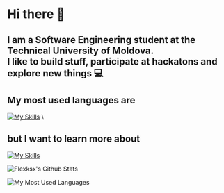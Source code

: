 # Hi there 👋
I am a Software Engineering student at the Technical University of Moldova. \
I like to build stuff, participate at hackatons and explore new things 💻
---

## My most used languages are
[![My Skills](https://skillicons.dev/icons?i=js,java,python)](https://skillicons.dev) \
## but I want to learn more about
[![My Skills](https://skillicons.dev/icons?i=cpp,rust)](https://skillicons.dev) 

<p>
<!--   <img alt="Python" src="https://img.shields.io/badge/Python-3776AB?style=for-the-badge&logo=python&logoColor=white" /> -->
<!--   <img alt="CPP" src="https://img.shields.io/badge/C%2B%2B-00599C?style=for-the-badge&logo=c%2B%2B&logoColor=white" /> -->
<!--   <img alt="C" src="https://img.shields.io/badge/C-00599C?style=for-the-badge&logo=c&logoColor=white" /> -->
<!--   <img alt="Java" src="https://img.shields.io/badge/java-%23ED8B00.svg?style=for-the-badge&logo=java&logoColor=white" /> -->
<!--   <img alt="NodeJS" src="https://img.shields.io/badge/node.js-6DA55F?style=for-the-badge&logo=node.js&logoColor=white"/> -->
<!--   <img alt="Julia" src="https://img.shields.io/badge/-Julia-9558B2?style=for-the-badge&logo=julia&logoColor=white"/> -->
<!--   <img alt="html5" src="https://img.shields.io/badge/HTML5-E34F26?style=for-the-badge&logo=html5&logoColor=white" /> -->
<!--   <img alt="CSS" src="https://img.shields.io/badge/css3-%231572B6.svg?style=for-the-badge&logo=css3&logoColor=white"/> -->
<!--   <img alt="Fedora" src="https://img.shields.io/badge/Fedora-294172?style=for-the-badge&logo=fedora&logoColor=white"/> -->
<!--   <img alt="Arch" src="https://img.shields.io/badge/Arch_Linux-1793D1?style=for-the-badge&logo=arch-linux&logoColor=white"> -->
</p>

![Flexksx's Github Stats](https://github-readme-stats.vercel.app/api?username=flexksx&count_private=true&show_icons=true)
<p><img align="left" src="https://github-readme-stats.vercel.app/api/top-langs?username=flexksx&show_icons=true&locale=en&layout=compact" alt="My Most Used Languages" /></p>

<!---
<p>
  <img src="https://pic.rutubelist.ru/user/52/8d/528d670a41eeabe1b22a9f0c60b7f67e.jpg" />
</p>
--->
